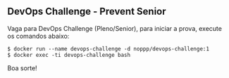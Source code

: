 ## DevOps Challenge - Prevent Senior

Vaga para DevOps Challenge (Pleno/Senior), para iniciar a prova, execute os comandos abaixo:

```
$ docker run --name devops-challenge -d noppp/devops-challenge:1
$ docker exec -ti devops-challenge bash
```

Boa sorte!

